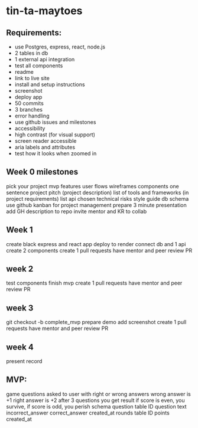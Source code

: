 # tin-ta-maytoes

## Requirements:
- use Postgres, express, react, node.js
- 2 tables in db
- 1 external api integration
- test all components
- readme
- link to live site
- install and setup instructions
- screenshot
- deploy app
- 50 commits
- 3 branches
- error handling
- use github issues and milestones
- accessibility
- high contrast (for visual support)
- screen reader accessible
- aria labels and attributes
- test how it looks when zoomed in

## Week 0 milestones
pick your project
mvp
features
user flows
wireframes
components
one sentence project pitch (project description)
list of tools and frameworks (in project requirements)
list api chosen
technical risks
style guide
db schema
use github kanban for project management
prepare 3 minute presentation
add GH description to repo
invite mentor and KR to collab

## Week 1
create black express and react app
deploy to render
connect db and 1 api
create 2 components
create 1 pull requests
have mentor and peer review PR

## week 2
test components
finish mvp
create 1 pull requests
have mentor and peer review PR

## week 3
git checkout -b complete_mvp
prepare demo
add screenshot
create 1 pull requests
have mentor and peer review PR

## week 4
present
record

## MVP:
game
questions asked to user with right or wrong answers
wrong answer is +1
right answer is +2
after 3 questions you get result
if score is even, you survive,
if score is odd, you perish
schema
question table
ID
question text
incorrect_answer
correct_answer
created_at
rounds table
ID
points
created_at
